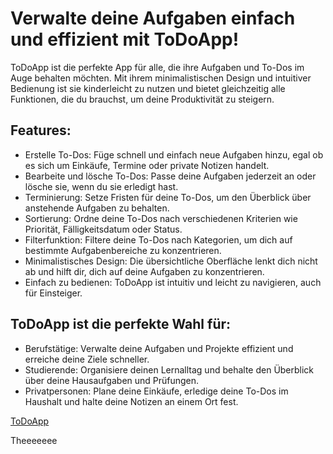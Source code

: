 # Verwalte deine Aufgaben einfach und effizient mit ToDoApp!

ToDoApp ist die perfekte App für alle, die ihre Aufgaben und To-Dos im Auge behalten möchten. Mit ihrem minimalistischen Design und intuitiver Bedienung ist sie kinderleicht zu nutzen und bietet gleichzeitig alle Funktionen, die du brauchst, um deine Produktivität zu steigern.

## Features:

- Erstelle To-Dos: Füge schnell und einfach neue Aufgaben hinzu, egal ob es sich um Einkäufe, Termine oder private Notizen handelt.
- Bearbeite und lösche To-Dos: Passe deine Aufgaben jederzeit an oder lösche sie, wenn du sie erledigt hast.
- Terminierung: Setze Fristen für deine To-Dos, um den Überblick über anstehende Aufgaben zu behalten.
- Sortierung: Ordne deine To-Dos nach verschiedenen Kriterien wie Priorität, Fälligkeitsdatum oder Status.
- Filterfunktion: Filtere deine To-Dos nach Kategorien, um dich auf bestimmte Aufgabenbereiche zu konzentrieren.
- Minimalistisches Design: Die übersichtliche Oberfläche lenkt dich nicht ab und hilft dir, dich auf deine Aufgaben zu konzentrieren.
- Einfach zu bedienen: ToDoApp ist intuitiv und leicht zu navigieren, auch für Einsteiger.

## ToDoApp ist die perfekte Wahl für:

- Berufstätige: Verwalte deine Aufgaben und Projekte effizient und erreiche deine Ziele schneller.
- Studierende: Organisiere deinen Lernalltag und behalte den Überblick über deine Hausaufgaben und Prüfungen.
- Privatpersonen: Plane deine Einkäufe, erledige deine To-Dos im Haushalt und halte deine Notizen an einem Ort fest.

[ToDoApp](https://github.com/ThilNguyen/M324-Projekt/tree/main/ToDoApp)

Theeeeeee

